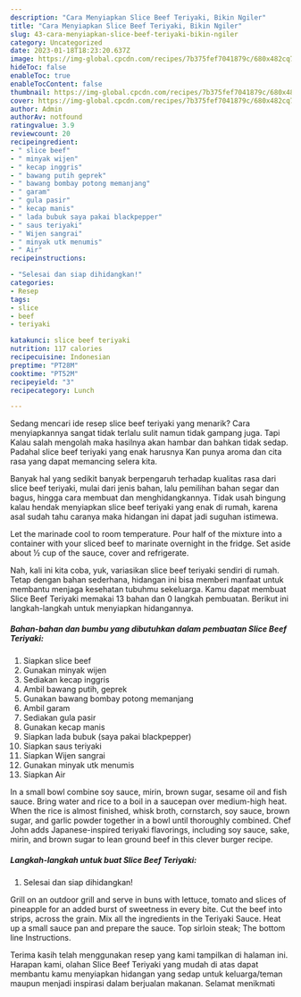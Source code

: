 ```yaml
---
description: "Cara Menyiapkan Slice Beef Teriyaki, Bikin Ngiler"
title: "Cara Menyiapkan Slice Beef Teriyaki, Bikin Ngiler"
slug: 43-cara-menyiapkan-slice-beef-teriyaki-bikin-ngiler
category: Uncategorized
date: 2023-01-18T18:23:20.637Z
image: https://img-global.cpcdn.com/recipes/7b375fef7041879c/680x482cq70/slice-beef-teriyaki-foto-resep-utama.jpg
hideToc: false
enableToc: true
enableTocContent: false
thumbnail: https://img-global.cpcdn.com/recipes/7b375fef7041879c/680x482cq70/slice-beef-teriyaki-foto-resep-utama.jpg
cover: https://img-global.cpcdn.com/recipes/7b375fef7041879c/680x482cq70/slice-beef-teriyaki-foto-resep-utama.jpg
author: Admin
authorAv: notfound
ratingvalue: 3.9
reviewcount: 20
recipeingredient:
- " slice beef"
- " minyak wijen"
- " kecap inggris"
- " bawang putih geprek"
- " bawang bombay potong memanjang"
- " garam"
- " gula pasir"
- " kecap manis"
- " lada bubuk saya pakai blackpepper"
- " saus teriyaki"
- " Wijen sangrai"
- " minyak utk menumis"
- " Air"
recipeinstructions:

- "Selesai dan siap dihidangkan!"
categories:
- Resep
tags:
- slice
- beef
- teriyaki

katakunci: slice beef teriyaki 
nutrition: 117 calories
recipecuisine: Indonesian
preptime: "PT28M"
cooktime: "PT52M"
recipeyield: "3"
recipecategory: Lunch

---
```



Sedang mencari ide resep slice beef teriyaki yang menarik? Cara menyiapkannya sangat tidak terlalu sulit namun tidak gampang juga. Tapi Kalau salah mengolah maka hasilnya akan hambar dan bahkan tidak sedap. Padahal slice beef teriyaki yang enak harusnya Kan punya aroma dan cita rasa yang dapat memancing selera kita.


Banyak hal yang sedikit banyak berpengaruh terhadap kualitas rasa dari slice beef teriyaki, mulai dari jenis bahan, lalu pemilihan bahan segar dan bagus, hingga cara membuat dan menghidangkannya. Tidak usah bingung kalau hendak menyiapkan slice beef teriyaki yang enak di rumah, karena asal sudah tahu caranya maka hidangan ini dapat jadi suguhan istimewa.

Let the marinade cool to room temperature. Pour half of the mixture into a container with your sliced beef to marinate overnight in the fridge. Set aside about ½ cup of the sauce, cover and refrigerate.


Nah, kali ini kita coba, yuk, variasikan slice beef teriyaki sendiri di rumah. Tetap dengan bahan sederhana, hidangan ini bisa memberi manfaat untuk membantu menjaga kesehatan tubuhmu sekeluarga. Kamu dapat membuat Slice Beef Teriyaki memakai 13 bahan dan 0 langkah pembuatan. Berikut ini langkah-langkah untuk menyiapkan hidangannya.

<!--inarticleads1-->

##### Bahan-bahan dan bumbu yang dibutuhkan dalam pembuatan Slice Beef Teriyaki:

1. Siapkan  slice beef
1. Gunakan  minyak wijen
1. Sediakan  kecap inggris
1. Ambil  bawang putih, geprek
1. Gunakan  bawang bombay potong memanjang
1. Ambil  garam
1. Sediakan  gula pasir
1. Gunakan  kecap manis
1. Siapkan  lada bubuk (saya pakai blackpepper)
1. Siapkan  saus teriyaki
1. Siapkan  Wijen sangrai
1. Gunakan  minyak utk menumis
1. Siapkan  Air


In a small bowl combine soy sauce, mirin, brown sugar, sesame oil and fish sauce. Bring water and rice to a boil in a saucepan over medium-high heat. When the rice is almost finished, whisk broth, cornstarch, soy sauce, brown sugar, and garlic powder together in a bowl until thoroughly combined. Chef John adds Japanese-inspired teriyaki flavorings, including soy sauce, sake, mirin, and brown sugar to lean ground beef in this clever burger recipe. 

<!--inarticleads2-->

##### Langkah-langkah untuk buat Slice Beef Teriyaki:


1. Selesai dan siap dihidangkan!

Grill on an outdoor grill and serve in buns with lettuce, tomato and slices of pineapple for an added burst of sweetness in every bite. Cut the beef into strips, across the grain. Mix all the ingredients in the Teriyaki Sauce. Heat up a small sauce pan and prepare the sauce. Top sirloin steak; The bottom line Instructions. 

Terima kasih telah menggunakan resep yang kami tampilkan di halaman ini. Harapan kami, olahan Slice Beef Teriyaki yang mudah di atas dapat membantu kamu menyiapkan hidangan yang sedap untuk keluarga/teman maupun menjadi inspirasi dalam berjualan makanan. Selamat menikmati
